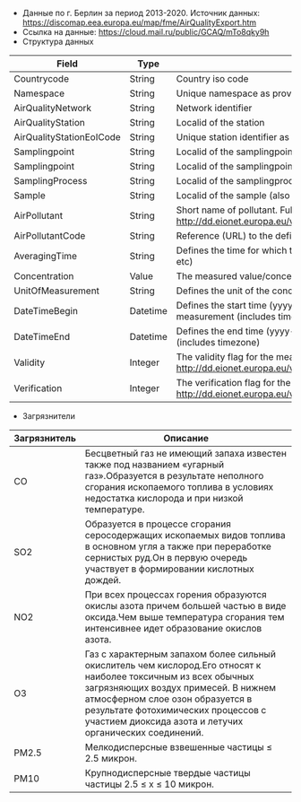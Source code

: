 * Данные по г. Берлин за период 2013-2020. Источник данных: https://discomap.eea.europa.eu/map/fme/AirQualityExport.htm
* Ссылка на данные: https://cloud.mail.ru/public/GCAQ/mTo8qky9h
* Структура данных


| Field                    | Type     | Description                                                                                                          |
|--------------------------|----------|----------------------------------------------------------------------------------------------------------------------|
| Countrycode              | String   | Country iso code                                                                                                     |
| Namespace                | String   | Unique namespace as provided by the country                                                                          |
| AirQualityNetwork        | String   | Network identifier                                                                                                   |
| AirQualityStation        | String   | Localid of the station                                                                                               |
| AirQualityStationEoICode | String   | Unique station identifier as used in the past AirBase system                                                         |
| Samplingpoint            | String   | Localid of the samplingpoint                                                                                         |
| Samplingpoint            | String   | Localid of the samplingpoint                                                                                         |
| SamplingProcess          | String   | Localid of the samplingprocess                                                                                       |
| Sample                   | String   | Localid of the sample (also known as the feature of interest)                                                        |
| AirPollutant             | String   | Short name of pollutant. Full list: http://dd.eionet.europa.eu/vocabulary/aq/pollutant/view                          |
| AirPollutantCode         | String   | Reference (URL) to the definition of the pollutant in data dictonary                                                 |
| AveragingTime            | String   | Defines the time for which the measure have been taken (hour, day, etc)                                              |
| Concentration            | Value    | The measured value/concentration                                                                                     |
| UnitOfMeasurement        | String   | Defines the unit of the concentration                                                                                |
| DateTimeBegin            | Datetime | Defines the start time (yyyy-mm-dd hh:mm:ss Z) of the measurement (includes timezone)                                |
| DateTimeEnd              | Datetime | Defines the end time (yyyy-mm-dd hh:mm:ss Z)of the measurement (includes timezone)                                   |
| Validity                 | Integer  | The validity flag for the measurement. See http://dd.eionet.europa.eu/vocabulary/aq/observationvalidity/view         |
| Verification             | Integer  | The verification flag for the measurement. See http://dd.eionet.europa.eu/vocabulary/aq/observationverification/view |

* Загрязнители

| Загрязнитель | Описание                                                                                                                                                                                                                                                                                    |
|--------------|---------------------------------------------------------------------------------------------------------------------------------------------------------------------------------------------------------------------------------------------------------------------------------------------|
| CO           | Бесцветный газ не имеющий запаха известен также под названием «угарный газ».Образуется в результате неполного сгорания ископаемого топлива  в условиях недостатка кислорода и при низкой температуре.                                                                                       |
| SO2          | Образуется в процессе сгорания серосодержащих ископаемых видов топлива в основном угля а также при переработке сернистых руд.Он в первую очередь участвует в формировании кислотных дождей.                                                                                                 |
| NO2          | При всех процессах горения образуются окислы азота причем большей частью в виде оксида.Чем выше температура сгорания тем интенсивнее идет образование окислов азота.                                                                                                                        |
| O3           | Газ с характерным запахом более сильный окислитель чем кислород.Его относят к наиболее токсичным из всех обычных загрязняющих воздух примесей. В нижнем атмосферном слое озон образуется в результате фотохимических процессов с участием диоксида азота и летучих органических соединений. |
| PM2.5        | Мелкодисперсные взвешенные частицы ≤ 2.5 микрон.                                                                                                                                                                                                                                            |
| PM10         | Крупнодисперсные твердые частицы частицы  2.5 ≤ x ≤ 10 микрон.                                                                                                                                                                                                                              |                                                                                                                                                                                                                            |